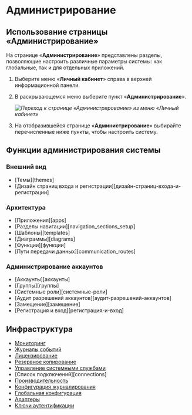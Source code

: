 # Администрирование

## Использование страницы «Администрирование»

На странице «**Администрирование**» представлены разделы, позволяющие настроить различные параметры системы: как глобальные, так и для отдельных приложений.

1. Выберите меню «**Личный кабинет**» справа в верхней информационной панели.
2. В раскрывающемся меню выберите пункт «**Администрирование**».

    _![Переход к странице «Администрирование» из меню «Личный кабинет»](personal_menu.png)_

3. На отобразившейся странице «**Администрирование**» выбирайте перечисленные ниже пункты, чтобы настроить систему.

## Функции администрирования системы

### Внешний вид

* [Темы][themes]
* [Дизайн страниц входа и регистрации][дизайн-страниц-входа-и-регистрации]

### Архитектура

* [Приложения][apps]
* [Разделы навигации][navigation_sections_setup]
* [Шаблоны][templates]
* [Диаграммы][diagrams]
* [Функции][функции]
* [Пути передачи данных][communication_routes]

### Администрирование аккаунтов

* [Аккаунты][аккаунты]
* [Группы][группы]
* [Системные роли][системные-роли]
* [Аудит разрешений аккаунтов][аудит-разрешений-аккаунтов]
* [Замещение][замещение]
* [Регистрация и вход][регистрация-и-вход]

## Инфраструктура

* [Мониторинг](monitoring.md)
* [Журналы событий](logs.md)
* [Лицензирование](licensing.md)
* [Резервное копирование](backup.md)
* [Управление системными службами](system_service_management.md)
* [Список подключений][connections]
* [Производительность](performance.md)
* [Конфигурация журналирования](logging_configuration.md)
* [Глобальная конфигурация](global_configuration.md)
* [Адаптеры](adapters.md)
* [Ключи аутентификации](authentication_key.md)
